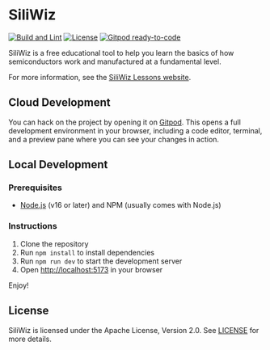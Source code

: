 # SiliWiz

[![Build and Lint](https://github.com/wokwi/siliwiz/actions/workflows/ci.yml/badge.svg)](https://github.com/wokwi/siliwiz/actions/workflows/ci.yml)
[![License](https://img.shields.io/badge/License-Apache_2.0-blue.svg)](https://opensource.org/licenses/Apache-2.0)
[![Gitpod ready-to-code](https://img.shields.io/badge/Gitpod-ready--to--code-blue?logo=gitpod)](https://gitpod.io/#https://github.com/wokwi/siliwiz)

SiliWiz is a free educational tool to help you learn the basics of how semiconductors work and manufactured at a fundamental level.

For more information, see the [SiliWiz Lessons website](https://tinytapeout.com/siliwiz/).

## Cloud Development

You can hack on the project by opening it on [Gitpod](https://gitpod.io/#https://github.com/wokwi/siliwiz). This opens a full development environment in your browser, including a code editor, terminal, and a preview pane where you can see your changes in action.

## Local Development

### Prerequisites

- [Node.js](https://nodejs.org/en/) (v16 or later) and NPM (usually comes with Node.js)

### Instructions

1. Clone the repository
2. Run `npm install` to install dependencies
3. Run `npm run dev` to start the development server
4. Open [http://localhost:5173](http://localhost:5173) in your browser

Enjoy!

## License

SiliWiz is licensed under the Apache License, Version 2.0. See [LICENSE](LICENSE) for more details.
